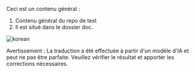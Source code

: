 Ceci est un contenu général :
1. Contenu général du repo de test
2. Il est situé dans le dossier doc.

![korean](/docs/translated_images/bicycle.e4ddbb7c81ba78674da900b38385872597e4de26638688a5675031ae7f0b82e3.fr.png)


Avertissement : La traduction a été effectuée à partir d'un modèle d'IA et peut ne pas être parfaite. Veuillez vérifier le résultat et apporter les corrections nécessaires.